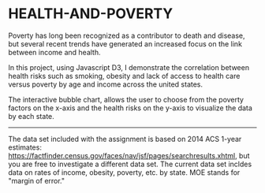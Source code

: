 # HEALTH-AND-POVERTY


Poverty has long been recognized as a contributor to death and disease, but several recent trends have generated an increased focus on the link between income and health. 

In this project, using Javascript D3, I demonstrate the correlation between health risks such as smoking, obesity and lack of access to health care versus poverty by age and income across the united states. 

The interactive bubble chart, allows the user to choose from the poverty factors on the x-axis and the health risks on the y-axis to visualize the data by each state.

-----------------
The data set included with the assignment is based on 2014 ACS 1-year estimates: https://factfinder.census.gov/faces/nav/jsf/pages/searchresults.xhtml, but you are free to investigate a different data set. The current data set incldes data on rates of income, obesity, poverty, etc. by state. MOE stands for "margin of error."